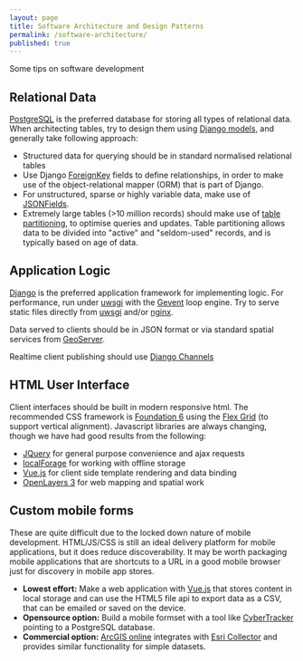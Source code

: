 ```yaml
---
layout: page
title: Software Architecture and Design Patterns
permalink: /software-architecture/
published: true
---
```


Some tips on software development

## Relational Data

[PostgreSQL](http://www.postgresql.org/) is the preferred database for storing
all types of relational data. When architecting tables, try to design them
using [Django models](https://docs.djangoproject.com/en/1.10/topics/db/models/),
and generally take following approach:

* Structured data for querying should be in standard normalised relational tables
* Use Django
[ForeignKey](https://docs.djangoproject.com/en/1.10/ref/models/fields/#django.db.models.ForeignKey)
fields to define relationships, in order to make use of the object-relational
mapper (ORM) that is part of Django.
* For unstructured, sparse or highly variable data, make use of
[JSONFields](https://docs.djangoproject.com/en/1.10/ref/contrib/postgres/fields/#jsonfield).
* Extremely large tables (>10 million records) should make use of [table
partitioning](https://www.postgresql.org/docs/current/static/ddl-partitioning.html),
to optimise queries and updates. Table partitioning allows data to be divided
into "active" and "seldom-used" records, and is typically based on age of data.

## Application Logic

[Django](https://www.djangoproject.com/) is the preferred application framework
for implementing logic. For performance, run under
[uwsgi](https://docs.djangoproject.com/en/1.9/howto/deployment/wsgi/uwsgi/) with
the [Gevent](http://uwsgi-docs.readthedocs.io/en/latest/Gevent.html) loop
engine. Try to serve static files directly from
[uwsgi](http://uwsgi-docs.readthedocs.io/en/latest/StaticFiles.html) and/or
[nginx](https://www.nginx.com/resources/admin-guide/serving-static-content/).

Data served to clients should be in JSON format or via standard spatial services
from [GeoServer](http://geoserver.org/).

Realtime client publishing should use [Django
Channels](https://channels.readthedocs.io/en/latest/inshort.html)

## HTML User Interface

Client interfaces should be built in modern responsive html. The recommended CSS
framework is [Foundation 6](http://foundation.zurb.com/sites/docs/) using the
[Flex
Grid](http://foundation.zurb.com/sites/docs/flex-grid.html#vertical-alignment)
(to support vertical alignment). Javascript libraries are always changing,
though we have had good results from the following:

 * [JQuery](https://jquery.com/) for general purpose convenience and ajax
 requests
 * [localForage](https://github.com/mozilla/localForage) for working with
 offline storage
 * [Vue.js](https://vuejs.org/) for client side template rendering and data
 binding
 * [OpenLayers 3](http://openlayers.org/) for web mapping and spatial work

## Custom mobile forms

These are quite difficult due to the locked down nature of mobile development. 
HTML/JS/CSS is still an ideal delivery platform for mobile applications, but it does reduce discoverability. It may be worth 
packaging mobile applications that are shortcuts to a URL in a good mobile browser just for discovery in mobile app stores.

 * **Lowest effort:** Make a web application with [Vue.js](https://vuejs.org/) that stores content in local storage 
 and can use the HTML5 file api to export data as a CSV, that can be emailed or saved on the device.
 * **Opensource option:** Build a mobile formset with a tool like [CyberTracker](http://www.cybertracker.org/) pointing to a PostgreSQL database.
 * **Commercial option:** [ArcGIS online](https://www.arcgis.com/home/index.html) integrates with [Esri Collector](http://doc.arcgis.com/en/collector/) and provides similar functionality for simple datasets.
